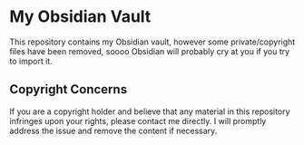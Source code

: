 # My Obsidian Vault

This repository contains my Obsidian vault, however some private/copyright files have been removed, soooo Obsidian will probably cry at you if you try to import it.

## Copyright Concerns

If you are a copyright holder and believe that any material in this repository infringes upon your rights, please contact me directly. I will promptly address the issue and remove the content if necessary.

